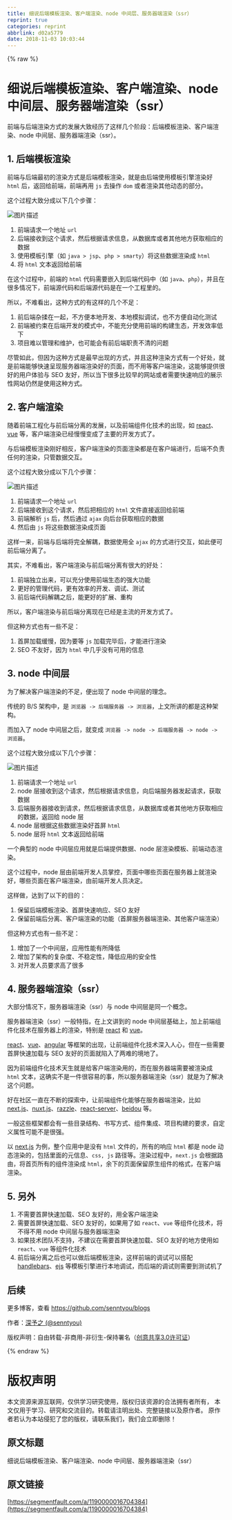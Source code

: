 ```yaml
---
title: 细说后端模板渲染、客户端渲染、node 中间层、服务器端渲染（ssr）
reprint: true
categories: reprint
abbrlink: d02a5779
date: 2018-11-03 10:03:44
---
```


{% raw %}
<h1 id="articleHeader0">&#x7EC6;&#x8BF4;&#x540E;&#x7AEF;&#x6A21;&#x677F;&#x6E32;&#x67D3;&#x3001;&#x5BA2;&#x6237;&#x7AEF;&#x6E32;&#x67D3;&#x3001;node &#x4E2D;&#x95F4;&#x5C42;&#x3001;&#x670D;&#x52A1;&#x5668;&#x7AEF;&#x6E32;&#x67D3;&#xFF08;ssr&#xFF09;</h1><p>&#x524D;&#x7AEF;&#x4E0E;&#x540E;&#x7AEF;&#x6E32;&#x67D3;&#x65B9;&#x5F0F;&#x7684;&#x53D1;&#x5C55;&#x5927;&#x81F4;&#x7ECF;&#x5386;&#x4E86;&#x8FD9;&#x6837;&#x51E0;&#x4E2A;&#x9636;&#x6BB5;&#xFF1A;&#x540E;&#x7AEF;&#x6A21;&#x677F;&#x6E32;&#x67D3;&#x3001;&#x5BA2;&#x6237;&#x7AEF;&#x6E32;&#x67D3;&#x3001;node &#x4E2D;&#x95F4;&#x5C42;&#x3001;&#x670D;&#x52A1;&#x5668;&#x7AEF;&#x6E32;&#x67D3;&#xFF08;ssr&#xFF09;&#x3002;</p><h2 id="articleHeader1">1. &#x540E;&#x7AEF;&#x6A21;&#x677F;&#x6E32;&#x67D3;</h2><p>&#x524D;&#x7AEF;&#x4E0E;&#x540E;&#x7AEF;&#x6700;&#x521D;&#x7684;&#x6E32;&#x67D3;&#x65B9;&#x5F0F;&#x662F;&#x540E;&#x7AEF;&#x6A21;&#x677F;&#x6E32;&#x67D3;&#xFF0C;&#x5C31;&#x662F;&#x7531;&#x540E;&#x7AEF;&#x4F7F;&#x7528;&#x6A21;&#x677F;&#x5F15;&#x64CE;&#x6E32;&#x67D3;&#x597D; <code>html</code> &#x540E;&#xFF0C;&#x8FD4;&#x56DE;&#x7ED9;&#x524D;&#x7AEF;&#xFF0C;&#x524D;&#x7AEF;&#x518D;&#x7528; <code>js</code> &#x53BB;&#x64CD;&#x4F5C; <code>dom</code> &#x6216;&#x8005;&#x6E32;&#x67D3;&#x5176;&#x4ED6;&#x52A8;&#x6001;&#x7684;&#x90E8;&#x5206;&#x3002;</p><p>&#x8FD9;&#x4E2A;&#x8FC7;&#x7A0B;&#x5927;&#x81F4;&#x5206;&#x6210;&#x4EE5;&#x4E0B;&#x51E0;&#x4E2A;&#x6B65;&#x9AA4;&#xFF1A;</p><p><span class="img-wrap"><img data-src="/img/bVbifJ6?w=984&amp;h=368" src="https://static.alili.tech/img/bVbifJ6?w=984&amp;h=368" alt="&#x56FE;&#x7247;&#x63CF;&#x8FF0;" title="&#x56FE;&#x7247;&#x63CF;&#x8FF0;" style="cursor:pointer;display:inline"></span></p><ol><li>&#x524D;&#x7AEF;&#x8BF7;&#x6C42;&#x4E00;&#x4E2A;&#x5730;&#x5740; <code>url</code></li><li>&#x540E;&#x7AEF;&#x63A5;&#x6536;&#x5230;&#x8FD9;&#x4E2A;&#x8BF7;&#x6C42;&#xFF0C;&#x7136;&#x540E;&#x6839;&#x636E;&#x8BF7;&#x6C42;&#x4FE1;&#x606F;&#xFF0C;&#x4ECE;&#x6570;&#x636E;&#x5E93;&#x6216;&#x8005;&#x5176;&#x4ED6;&#x5730;&#x65B9;&#x83B7;&#x53D6;&#x76F8;&#x5E94;&#x7684;&#x6570;&#x636E;</li><li>&#x4F7F;&#x7528;&#x6A21;&#x677F;&#x5F15;&#x64CE;&#xFF08;&#x5982; <code>java &gt; jsp</code>&#x3001;<code>php &gt; smarty</code>&#xFF09;&#x5C06;&#x8FD9;&#x4E9B;&#x6570;&#x636E;&#x6E32;&#x67D3;&#x6210; <code>html</code></li><li>&#x5C06; <code>html</code> &#x6587;&#x672C;&#x8FD4;&#x56DE;&#x7ED9;&#x524D;&#x7AEF;</li></ol><p>&#x5728;&#x8FD9;&#x4E2A;&#x8FC7;&#x7A0B;&#x4E2D;&#xFF0C;&#x524D;&#x7AEF;&#x7684; <code>html</code> &#x4EE3;&#x7801;&#x9700;&#x8981;&#x5D4C;&#x5165;&#x5230;&#x540E;&#x7AEF;&#x4EE3;&#x7801;&#x4E2D;&#xFF08;&#x5982; <code>java</code>&#x3001;<code>php</code>&#xFF09;&#xFF0C;&#x5E76;&#x4E14;&#x5728;&#x5F88;&#x591A;&#x60C5;&#x51B5;&#x4E0B;&#xFF0C;&#x524D;&#x7AEF;&#x6E90;&#x4EE3;&#x7801;&#x548C;&#x540E;&#x7AEF;&#x6E90;&#x4EE3;&#x7801;&#x662F;&#x5728;&#x4E00;&#x4E2A;&#x5DE5;&#x7A0B;&#x91CC;&#x7684;&#x3002;</p><p>&#x6240;&#x4EE5;&#xFF0C;&#x4E0D;&#x96BE;&#x770B;&#x51FA;&#xFF0C;&#x8FD9;&#x79CD;&#x65B9;&#x5F0F;&#x7684;&#x6709;&#x8FD9;&#x6837;&#x7684;&#x51E0;&#x4E2A;&#x4E0D;&#x8DB3;&#xFF1A;</p><ol><li>&#x524D;&#x540E;&#x7AEF;&#x6742;&#x63C9;&#x5728;&#x4E00;&#x8D77;&#xFF0C;&#x4E0D;&#x65B9;&#x4FBF;&#x672C;&#x5730;&#x5F00;&#x53D1;&#x3001;&#x672C;&#x5730;&#x6A21;&#x62DF;&#x8C03;&#x8BD5;&#xFF0C;&#x4E5F;&#x4E0D;&#x65B9;&#x4FBF;&#x81EA;&#x52A8;&#x5316;&#x6D4B;&#x8BD5;</li><li>&#x524D;&#x7AEF;&#x88AB;&#x7EA6;&#x675F;&#x5728;&#x540E;&#x7AEF;&#x5F00;&#x53D1;&#x7684;&#x6A21;&#x5F0F;&#x4E2D;&#xFF0C;&#x4E0D;&#x80FD;&#x5145;&#x5206;&#x4F7F;&#x7528;&#x524D;&#x7AEF;&#x7684;&#x6784;&#x5EFA;&#x751F;&#x6001;&#xFF0C;&#x5F00;&#x53D1;&#x6548;&#x7387;&#x4F4E;&#x4E0B;</li><li>&#x9879;&#x76EE;&#x96BE;&#x4EE5;&#x7BA1;&#x7406;&#x548C;&#x7EF4;&#x62A4;&#xFF0C;&#x4E5F;&#x53EF;&#x80FD;&#x4F1A;&#x6709;&#x524D;&#x540E;&#x7AEF;&#x804C;&#x8D23;&#x4E0D;&#x6E05;&#x7684;&#x95EE;&#x9898;</li></ol><p>&#x5C3D;&#x7BA1;&#x5982;&#x6B64;&#xFF0C;&#x4F46;&#x56E0;&#x4E3A;&#x8FD9;&#x79CD;&#x65B9;&#x5F0F;&#x662F;&#x6700;&#x65E9;&#x51FA;&#x73B0;&#x7684;&#x65B9;&#x5F0F;&#xFF0C;&#x5E76;&#x4E14;&#x8FD9;&#x79CD;&#x6E32;&#x67D3;&#x65B9;&#x5F0F;&#x6709;&#x4E00;&#x4E2A;&#x597D;&#x5904;&#xFF0C;&#x5C31;&#x662F;&#x524D;&#x7AEF;&#x80FD;&#x591F;&#x5FEB;&#x901F;&#x5448;&#x73B0;&#x670D;&#x52A1;&#x5668;&#x7AEF;&#x6E32;&#x67D3;&#x597D;&#x7684;&#x9875;&#x9762;&#xFF0C;&#x800C;&#x4E0D;&#x7528;&#x7B49;&#x5BA2;&#x6237;&#x7AEF;&#x6E32;&#x67D3;&#xFF0C;&#x8FD9;&#x80FD;&#x591F;&#x63D0;&#x4F9B;&#x5F88;&#x597D;&#x7684;&#x7528;&#x6237;&#x4F53;&#x9A8C;&#x4E0E; SEO &#x53CB;&#x597D;&#xFF0C;&#x6240;&#x4EE5;&#x5F53;&#x4E0B;&#x5F88;&#x591A;&#x6BD4;&#x8F83;&#x65E9;&#x7684;&#x7F51;&#x7AD9;&#x6216;&#x8005;&#x9700;&#x8981;&#x5FEB;&#x901F;&#x54CD;&#x5E94;&#x7684;&#x5C55;&#x793A;&#x6027;&#x7F51;&#x7AD9;&#x4ECD;&#x7136;&#x662F;&#x4F7F;&#x7528;&#x8FD9;&#x79CD;&#x65B9;&#x5F0F;&#x3002;</p><h2 id="articleHeader2">2. &#x5BA2;&#x6237;&#x7AEF;&#x6E32;&#x67D3;</h2><p>&#x968F;&#x7740;&#x524D;&#x7AEF;&#x5DE5;&#x7A0B;&#x5316;&#x4E0E;&#x524D;&#x540E;&#x7AEF;&#x5206;&#x79BB;&#x7684;&#x53D1;&#x5C55;&#xFF0C;&#x4EE5;&#x53CA;&#x524D;&#x7AEF;&#x7EC4;&#x4EF6;&#x5316;&#x6280;&#x672F;&#x7684;&#x51FA;&#x73B0;&#xFF0C;&#x5982; <a href="https://github.com/facebook/react" rel="nofollow noreferrer" target="_blank">react</a>&#x3001;<a href="https://github.com/vuejs/vue" rel="nofollow noreferrer" target="_blank">vue</a> &#x7B49;&#xFF0C;&#x5BA2;&#x6237;&#x7AEF;&#x6E32;&#x67D3;&#x5DF2;&#x7ECF;&#x6162;&#x6162;&#x53D8;&#x6210;&#x4E86;&#x4E3B;&#x8981;&#x7684;&#x5F00;&#x53D1;&#x65B9;&#x5F0F;&#x4E86;&#x3002;</p><p>&#x4E0E;&#x540E;&#x7AEF;&#x6A21;&#x677F;&#x6E32;&#x67D3;&#x521A;&#x597D;&#x76F8;&#x53CD;&#xFF0C;&#x5BA2;&#x6237;&#x7AEF;&#x6E32;&#x67D3;&#x7684;&#x9875;&#x9762;&#x6E32;&#x67D3;&#x90FD;&#x662F;&#x5728;&#x5BA2;&#x6237;&#x7AEF;&#x8FDB;&#x884C;&#xFF0C;&#x540E;&#x7AEF;&#x4E0D;&#x8D1F;&#x8D23;&#x4EFB;&#x4F55;&#x7684;&#x6E32;&#x67D3;&#xFF0C;&#x53EA;&#x7BA1;&#x6570;&#x636E;&#x4EA4;&#x4E92;&#x3002;</p><p>&#x8FD9;&#x4E2A;&#x8FC7;&#x7A0B;&#x5927;&#x81F4;&#x5206;&#x6210;&#x4EE5;&#x4E0B;&#x51E0;&#x4E2A;&#x6B65;&#x9AA4;&#xFF1A;</p><p><span class="img-wrap"><img data-src="/img/bVbifKa?w=955&amp;h=383" src="https://static.alili.tech/img/bVbifKa?w=955&amp;h=383" alt="&#x56FE;&#x7247;&#x63CF;&#x8FF0;" title="&#x56FE;&#x7247;&#x63CF;&#x8FF0;" style="cursor:pointer;display:inline"></span></p><ol><li>&#x524D;&#x7AEF;&#x8BF7;&#x6C42;&#x4E00;&#x4E2A;&#x5730;&#x5740; <code>url</code></li><li>&#x540E;&#x7AEF;&#x63A5;&#x6536;&#x5230;&#x8FD9;&#x4E2A;&#x8BF7;&#x6C42;&#xFF0C;&#x7136;&#x540E;&#x628A;&#x76F8;&#x5E94;&#x7684; <code>html</code> &#x6587;&#x4EF6;&#x76F4;&#x63A5;&#x8FD4;&#x56DE;&#x7ED9;&#x524D;&#x7AEF;</li><li>&#x524D;&#x7AEF;&#x89E3;&#x6790; <code>js</code> &#x540E;&#xFF0C;&#x7136;&#x540E;&#x901A;&#x8FC7; <code>ajax</code> &#x5411;&#x540E;&#x53F0;&#x83B7;&#x53D6;&#x76F8;&#x5E94;&#x7684;&#x6570;&#x636E;</li><li>&#x7136;&#x540E;&#x7531; <code>js</code> &#x5C06;&#x8FD9;&#x4E9B;&#x6570;&#x636E;&#x6E32;&#x67D3;&#x6210;&#x9875;&#x9762;</li></ol><p>&#x8FD9;&#x6837;&#x4E00;&#x6765;&#xFF0C;&#x524D;&#x7AEF;&#x4E0E;&#x540E;&#x7AEF;&#x5C06;&#x5B8C;&#x5168;&#x89E3;&#x8026;&#xFF0C;&#x6570;&#x636E;&#x4F7F;&#x7528;&#x5168; <code>ajax</code> &#x7684;&#x65B9;&#x5F0F;&#x8FDB;&#x884C;&#x4EA4;&#x4E92;&#xFF0C;&#x5982;&#x6B64;&#x4FBF;&#x53EF;&#x524D;&#x540E;&#x7AEF;&#x5206;&#x79BB;&#x4E86;&#x3002;</p><p>&#x5176;&#x5B9E;&#xFF0C;&#x4E0D;&#x96BE;&#x770B;&#x51FA;&#xFF0C;&#x5BA2;&#x6237;&#x7AEF;&#x6E32;&#x67D3;&#x4E0E;&#x524D;&#x540E;&#x7AEF;&#x5206;&#x79BB;&#x6709;&#x5F88;&#x5927;&#x7684;&#x597D;&#x5904;&#xFF1A;</p><ol><li>&#x524D;&#x7AEF;&#x72EC;&#x7ACB;&#x51FA;&#x6765;&#xFF0C;&#x53EF;&#x4EE5;&#x5145;&#x5206;&#x4F7F;&#x7528;&#x524D;&#x7AEF;&#x751F;&#x6001;&#x7684;&#x5F3A;&#x5927;&#x529F;&#x80FD;</li><li>&#x66F4;&#x597D;&#x7684;&#x7BA1;&#x7406;&#x4EE3;&#x7801;&#xFF0C;&#x66F4;&#x6709;&#x6548;&#x7387;&#x7684;&#x5F00;&#x53D1;&#x3001;&#x8C03;&#x8BD5;&#x3001;&#x6D4B;&#x8BD5;</li><li>&#x524D;&#x540E;&#x7AEF;&#x4EE3;&#x7801;&#x89E3;&#x8026;&#x4E4B;&#x540E;&#xFF0C;&#x80FD;&#x66F4;&#x597D;&#x7684;&#x6269;&#x5C55;&#x3001;&#x91CD;&#x6784;</li></ol><p>&#x6240;&#x4EE5;&#xFF0C;&#x5BA2;&#x6237;&#x7AEF;&#x6E32;&#x67D3;&#x4E0E;&#x524D;&#x540E;&#x7AEF;&#x5206;&#x79BB;&#x73B0;&#x5728;&#x5DF2;&#x7ECF;&#x662F;&#x4E3B;&#x6D41;&#x7684;&#x5F00;&#x53D1;&#x65B9;&#x5F0F;&#x4E86;&#x3002;</p><p>&#x4F46;&#x8FD9;&#x79CD;&#x65B9;&#x5F0F;&#x4E5F;&#x6709;&#x4E00;&#x4E9B;&#x4E0D;&#x8DB3;&#xFF1A;</p><ol><li>&#x9996;&#x5C4F;&#x52A0;&#x8F7D;&#x7F13;&#x6162;&#xFF0C;&#x56E0;&#x4E3A;&#x8981;&#x7B49; <code>js</code> &#x52A0;&#x8F7D;&#x5B8C;&#x6BD5;&#x540E;&#xFF0C;&#x624D;&#x80FD;&#x8FDB;&#x884C;&#x6E32;&#x67D3;</li><li>SEO &#x4E0D;&#x53CB;&#x597D;&#xFF0C;&#x56E0;&#x4E3A; <code>html</code> &#x4E2D;&#x51E0;&#x4E4E;&#x6CA1;&#x6709;&#x53EF;&#x7528;&#x7684;&#x4FE1;&#x606F;</li></ol><h2 id="articleHeader3">3. node &#x4E2D;&#x95F4;&#x5C42;</h2><p>&#x4E3A;&#x4E86;&#x89E3;&#x51B3;&#x5BA2;&#x6237;&#x7AEF;&#x6E32;&#x67D3;&#x7684;&#x4E0D;&#x8DB3;&#xFF0C;&#x4FBF;&#x51FA;&#x73B0;&#x4E86; node &#x4E2D;&#x95F4;&#x5C42;&#x7684;&#x7406;&#x5FF5;&#x3002;</p><p>&#x4F20;&#x7EDF;&#x7684; B/S &#x67B6;&#x6784;&#x4E2D;&#xFF0C;&#x662F; <code>&#x6D4F;&#x89C8;&#x5668; -&gt; &#x540E;&#x7AEF;&#x670D;&#x52A1;&#x5668; -&gt; &#x6D4F;&#x89C8;&#x5668;</code>&#xFF0C;&#x4E0A;&#x6587;&#x6240;&#x8BB2;&#x7684;&#x90FD;&#x662F;&#x8FD9;&#x79CD;&#x67B6;&#x6784;&#x3002;</p><p>&#x800C;&#x52A0;&#x5165;&#x4E86; node &#x4E2D;&#x95F4;&#x5C42;&#x4E4B;&#x540E;&#xFF0C;&#x5C31;&#x53D8;&#x6210; <code>&#x6D4F;&#x89C8;&#x5668; -&gt; node -&gt; &#x540E;&#x7AEF;&#x670D;&#x52A1;&#x5668; -&gt; node -&gt; &#x6D4F;&#x89C8;&#x5668;</code>&#x3002;</p><p>&#x8FD9;&#x4E2A;&#x8FC7;&#x7A0B;&#x5927;&#x81F4;&#x5206;&#x6210;&#x4EE5;&#x4E0B;&#x51E0;&#x4E2A;&#x6B65;&#x9AA4;&#xFF1A;</p><p><span class="img-wrap"><img data-src="/img/bVbifKb?w=1033&amp;h=362" src="https://static.alili.tech/img/bVbifKb?w=1033&amp;h=362" alt="&#x56FE;&#x7247;&#x63CF;&#x8FF0;" title="&#x56FE;&#x7247;&#x63CF;&#x8FF0;" style="cursor:pointer"></span></p><ol><li>&#x524D;&#x7AEF;&#x8BF7;&#x6C42;&#x4E00;&#x4E2A;&#x5730;&#x5740; <code>url</code></li><li>node &#x5C42;&#x63A5;&#x6536;&#x5230;&#x8FD9;&#x4E2A;&#x8BF7;&#x6C42;&#xFF0C;&#x7136;&#x540E;&#x6839;&#x636E;&#x8BF7;&#x6C42;&#x4FE1;&#x606F;&#xFF0C;&#x5411;&#x540E;&#x7AEF;&#x670D;&#x52A1;&#x5668;&#x53D1;&#x8D77;&#x8BF7;&#x6C42;&#xFF0C;&#x83B7;&#x53D6;&#x6570;&#x636E;</li><li>&#x540E;&#x7AEF;&#x670D;&#x52A1;&#x5668;&#x63A5;&#x6536;&#x5230;&#x8BF7;&#x6C42;&#xFF0C;&#x7136;&#x540E;&#x6839;&#x636E;&#x8BF7;&#x6C42;&#x4FE1;&#x606F;&#xFF0C;&#x4ECE;&#x6570;&#x636E;&#x5E93;&#x6216;&#x8005;&#x5176;&#x4ED6;&#x5730;&#x65B9;&#x83B7;&#x53D6;&#x76F8;&#x5E94;&#x7684;&#x6570;&#x636E;&#xFF0C;&#x8FD4;&#x56DE;&#x7ED9; node &#x5C42;</li><li>node &#x5C42;&#x6839;&#x636E;&#x8FD9;&#x4E9B;&#x6570;&#x636E;&#x6E32;&#x67D3;&#x597D;&#x9996;&#x5C4F; <code>html</code></li><li>node &#x5C42;&#x5C06; <code>html</code> &#x6587;&#x672C;&#x8FD4;&#x56DE;&#x7ED9;&#x524D;&#x7AEF;</li></ol><p>&#x4E00;&#x4E2A;&#x5178;&#x578B;&#x7684; node &#x4E2D;&#x95F4;&#x5C42;&#x5E94;&#x7528;&#x5C31;&#x662F;&#x540E;&#x7AEF;&#x63D0;&#x4F9B;&#x6570;&#x636E;&#x3001;node &#x5C42;&#x6E32;&#x67D3;&#x6A21;&#x677F;&#x3001;&#x524D;&#x7AEF;&#x52A8;&#x6001;&#x6E32;&#x67D3;&#x3002;</p><p>&#x8FD9;&#x4E2A;&#x8FC7;&#x7A0B;&#x4E2D;&#xFF0C;node &#x5C42;&#x7531;&#x524D;&#x7AEF;&#x5F00;&#x53D1;&#x4EBA;&#x5458;&#x638C;&#x63A7;&#xFF0C;&#x9875;&#x9762;&#x4E2D;&#x54EA;&#x4E9B;&#x9875;&#x9762;&#x5728;&#x670D;&#x52A1;&#x5668;&#x4E0A;&#x5C31;&#x6E32;&#x67D3;&#x597D;&#xFF0C;&#x54EA;&#x4E9B;&#x9875;&#x9762;&#x5728;&#x5BA2;&#x6237;&#x7AEF;&#x6E32;&#x67D3;&#xFF0C;&#x7531;&#x524D;&#x7AEF;&#x5F00;&#x53D1;&#x4EBA;&#x5458;&#x51B3;&#x5B9A;&#x3002;</p><p>&#x8FD9;&#x6837;&#x505A;&#xFF0C;&#x8FBE;&#x5230;&#x4E86;&#x4EE5;&#x4E0B;&#x7684;&#x76EE;&#x7684;&#xFF1A;</p><ol><li>&#x4FDD;&#x7559;&#x540E;&#x7AEF;&#x6A21;&#x677F;&#x6E32;&#x67D3;&#x3001;&#x9996;&#x5C4F;&#x5FEB;&#x901F;&#x54CD;&#x5E94;&#x3001;SEO &#x53CB;&#x597D;</li><li>&#x4FDD;&#x7559;&#x524D;&#x7AEF;&#x540E;&#x5206;&#x79BB;&#x3001;&#x5BA2;&#x6237;&#x7AEF;&#x6E32;&#x67D3;&#x7684;&#x529F;&#x80FD;&#xFF08;&#x9996;&#x5C4F;&#x670D;&#x52A1;&#x5668;&#x7AEF;&#x6E32;&#x67D3;&#x3001;&#x5176;&#x4ED6;&#x5BA2;&#x6237;&#x7AEF;&#x6E32;&#x67D3;&#xFF09;</li></ol><p>&#x4F46;&#x8FD9;&#x79CD;&#x65B9;&#x5F0F;&#x4E5F;&#x6709;&#x4E00;&#x4E9B;&#x4E0D;&#x8DB3;&#xFF1A;</p><ol><li>&#x589E;&#x52A0;&#x4E86;&#x4E00;&#x4E2A;&#x4E2D;&#x95F4;&#x5C42;&#xFF0C;&#x5E94;&#x7528;&#x6027;&#x80FD;&#x6709;&#x6240;&#x964D;&#x4F4E;</li><li>&#x589E;&#x52A0;&#x4E86;&#x67B6;&#x6784;&#x7684;&#x590D;&#x6742;&#x5EA6;&#x3001;&#x4E0D;&#x7A33;&#x5B9A;&#x6027;&#xFF0C;&#x964D;&#x4F4E;&#x5E94;&#x7528;&#x7684;&#x5B89;&#x5168;&#x6027;</li><li>&#x5BF9;&#x5F00;&#x53D1;&#x4EBA;&#x5458;&#x8981;&#x6C42;&#x9AD8;&#x4E86;&#x5F88;&#x591A;</li></ol><h2 id="articleHeader4">4. &#x670D;&#x52A1;&#x5668;&#x7AEF;&#x6E32;&#x67D3;&#xFF08;ssr&#xFF09;</h2><p>&#x5927;&#x90E8;&#x5206;&#x60C5;&#x51B5;&#x4E0B;&#xFF0C;&#x670D;&#x52A1;&#x5668;&#x7AEF;&#x6E32;&#x67D3;&#xFF08;ssr&#xFF09;&#x4E0E; node &#x4E2D;&#x95F4;&#x5C42;&#x662F;&#x540C;&#x4E00;&#x4E2A;&#x6982;&#x5FF5;&#x3002;</p><p>&#x670D;&#x52A1;&#x5668;&#x7AEF;&#x6E32;&#x67D3;&#xFF08;ssr&#xFF09;&#x4E00;&#x822C;&#x7279;&#x6307;&#xFF0C;&#x5728;&#x4E0A;&#x6587;&#x8BB2;&#x5230;&#x7684; node &#x4E2D;&#x95F4;&#x5C42;&#x57FA;&#x7840;&#x4E0A;&#xFF0C;&#x52A0;&#x4E0A;&#x524D;&#x7AEF;&#x7EC4;&#x4EF6;&#x5316;&#x6280;&#x672F;&#x5728;&#x670D;&#x52A1;&#x5668;&#x4E0A;&#x7684;&#x6E32;&#x67D3;&#xFF0C;&#x7279;&#x522B;&#x662F; <a href="https://github.com/facebook/react" rel="nofollow noreferrer" target="_blank">react</a> &#x548C; <a href="https://github.com/vuejs/vue" rel="nofollow noreferrer" target="_blank">vue</a>&#x3002;</p><p><a href="https://github.com/facebook/react" rel="nofollow noreferrer" target="_blank">react</a>&#x3001;<a href="https://github.com/vuejs/vue" rel="nofollow noreferrer" target="_blank">vue</a>&#x3001;<a href="https://github.com/angular/angular" rel="nofollow noreferrer" target="_blank">angular</a> &#x7B49;&#x6846;&#x67B6;&#x7684;&#x51FA;&#x73B0;&#xFF0C;&#x8BA9;&#x524D;&#x7AEF;&#x7EC4;&#x4EF6;&#x5316;&#x6280;&#x672F;&#x6DF1;&#x5165;&#x4EBA;&#x5FC3;&#xFF0C;&#x4F46;&#x5728;&#x4E00;&#x4E9B;&#x9700;&#x8981;&#x9996;&#x5C4F;&#x5FEB;&#x901F;&#x52A0;&#x8F7D;&#x4E0E; SEO &#x53CB;&#x597D;&#x7684;&#x9875;&#x9762;&#x5C31;&#x9677;&#x5165;&#x4E86;&#x4E24;&#x96BE;&#x7684;&#x5883;&#x5730;&#x4E86;&#x3002;</p><p>&#x56E0;&#x4E3A;&#x524D;&#x7AEF;&#x7EC4;&#x4EF6;&#x5316;&#x6280;&#x672F;&#x5929;&#x751F;&#x5C31;&#x662F;&#x7ED9;&#x5BA2;&#x6237;&#x7AEF;&#x6E32;&#x67D3;&#x7528;&#x7684;&#xFF0C;&#x800C;&#x5728;&#x670D;&#x52A1;&#x5668;&#x7AEF;&#x9700;&#x8981;&#x88AB;&#x6E32;&#x67D3;&#x6210; <code>html</code> &#x6587;&#x672C;&#xFF0C;&#x8FD9;&#x786E;&#x5B9E;&#x4E0D;&#x662F;&#x4E00;&#x4EF6;&#x5F88;&#x5BB9;&#x6613;&#x7684;&#x4E8B;&#xFF0C;&#x6240;&#x4EE5;&#x670D;&#x52A1;&#x5668;&#x7AEF;&#x6E32;&#x67D3;&#xFF08;ssr&#xFF09;&#x5C31;&#x662F;&#x4E3A;&#x4E86;&#x89E3;&#x51B3;&#x8FD9;&#x4E2A;&#x95EE;&#x9898;&#x3002;</p><p>&#x597D;&#x5728;&#x793E;&#x533A;&#x4E00;&#x76F4;&#x5728;&#x4E0D;&#x65AD;&#x7684;&#x63A2;&#x7D22;&#x4E2D;&#xFF0C;&#x8BA9;&#x524D;&#x7AEF;&#x7EC4;&#x4EF6;&#x5316;&#x80FD;&#x591F;&#x5728;&#x670D;&#x52A1;&#x5668;&#x7AEF;&#x6E32;&#x67D3;&#xFF0C;&#x6BD4;&#x5982; <a href="https://github.com/zeit/next.js" rel="nofollow noreferrer" target="_blank">next.js</a>&#x3001;<a href="https://github.com/nuxt/nuxt.js" rel="nofollow noreferrer" target="_blank">nuxt.js</a>&#x3001;<a href="https://github.com/jaredpalmer/razzle" rel="nofollow noreferrer" target="_blank">razzle</a>&#x3001;<a href="https://github.com/redfin/react-server" rel="nofollow noreferrer" target="_blank">react-server</a>&#x3001;<a href="https://github.com/alibaba/beidou" rel="nofollow noreferrer" target="_blank">beidou</a> &#x7B49;&#x3002;</p><p>&#x4E00;&#x822C;&#x8FD9;&#x4E9B;&#x6846;&#x67B6;&#x90FD;&#x4F1A;&#x6709;&#x4E00;&#x4E9B;&#x76EE;&#x5F55;&#x7ED3;&#x6784;&#x3001;&#x4E66;&#x5199;&#x65B9;&#x5F0F;&#x3001;&#x7EC4;&#x4EF6;&#x96C6;&#x6210;&#x3001;&#x9879;&#x76EE;&#x6784;&#x5EFA;&#x7684;&#x8981;&#x6C42;&#xFF0C;&#x81EA;&#x5B9A;&#x4E49;&#x5C5E;&#x6027;&#x53EF;&#x80FD;&#x4E0D;&#x662F;&#x5F88;&#x5F3A;&#x3002;</p><p>&#x4EE5; <a href="https://github.com/zeit/next.js" rel="nofollow noreferrer" target="_blank">next.js</a> &#x4E3A;&#x4F8B;&#xFF0C;&#x6574;&#x4E2A;&#x5E94;&#x7528;&#x4E2D;&#x662F;&#x6CA1;&#x6709; <code>html</code> &#x6587;&#x4EF6;&#x7684;&#xFF0C;&#x6240;&#x6709;&#x7684;&#x54CD;&#x5E94; <code>html</code> &#x90FD;&#x662F; node &#x52A8;&#x6001;&#x6E32;&#x67D3;&#x7684;&#xFF0C;&#x5305;&#x62EC;&#x91CC;&#x9762;&#x7684;&#x5143;&#x4FE1;&#x606F;&#x3001;<code>css, js</code> &#x8DEF;&#x5F84;&#x7B49;&#x3002;&#x6E32;&#x67D3;&#x8FC7;&#x7A0B;&#x4E2D;&#xFF0C;<code>next.js</code> &#x4F1A;&#x6839;&#x636E;&#x8DEF;&#x7531;&#xFF0C;&#x5C06;&#x9996;&#x9875;&#x6240;&#x6709;&#x7684;&#x7EC4;&#x4EF6;&#x6E32;&#x67D3;&#x6210; <code>html</code>&#xFF0C;&#x4F59;&#x4E0B;&#x7684;&#x9875;&#x9762;&#x4FDD;&#x7559;&#x539F;&#x751F;&#x7EC4;&#x4EF6;&#x7684;&#x683C;&#x5F0F;&#xFF0C;&#x5728;&#x5BA2;&#x6237;&#x7AEF;&#x6E32;&#x67D3;&#x3002;</p><h2 id="articleHeader5">5. &#x53E6;&#x5916;</h2><ol><li>&#x4E0D;&#x9700;&#x8981;&#x9996;&#x5C4F;&#x5FEB;&#x901F;&#x52A0;&#x8F7D;&#x3001;SEO &#x53CB;&#x597D;&#x7684;&#xFF0C;&#x7528;&#x5168;&#x5BA2;&#x6237;&#x7AEF;&#x6E32;&#x67D3;</li><li>&#x9700;&#x8981;&#x9996;&#x5C4F;&#x5FEB;&#x901F;&#x52A0;&#x8F7D;&#x3001;SEO &#x53CB;&#x597D;&#x7684;&#xFF0C;&#x5982;&#x679C;&#x7528;&#x4E86;&#x5982; <code>react</code>&#x3001;<code>vue</code> &#x7B49;&#x7EC4;&#x4EF6;&#x5316;&#x6280;&#x672F;&#xFF0C;&#x5C06;&#x4E0D;&#x5F97;&#x4E0D;&#x7528; node &#x4E2D;&#x95F4;&#x5C42;&#x4E0E;&#x670D;&#x52A1;&#x5668;&#x7AEF;&#x6E32;&#x67D3;</li><li>&#x5982;&#x679C;&#x6280;&#x672F;&#x56E2;&#x961F;&#x4E0D;&#x652F;&#x6301;&#xFF0C;&#x4E0D;&#x5EFA;&#x8BAE;&#x5728;&#x9700;&#x8981;&#x9996;&#x5C4F;&#x5FEB;&#x901F;&#x52A0;&#x8F7D;&#x3001;SEO &#x53CB;&#x597D;&#x7684;&#x5730;&#x65B9;&#x4F7F;&#x7528;&#x5982; <code>react</code>&#x3001;<code>vue</code> &#x7B49;&#x7EC4;&#x4EF6;&#x5316;&#x6280;&#x672F;</li><li>&#x524D;&#x540E;&#x7AEF;&#x5206;&#x79BB;&#x4E4B;&#x540E;&#x4E5F;&#x53EF;&#x4EE5;&#x505A;&#x540E;&#x7AEF;&#x6A21;&#x677F;&#x6E32;&#x67D3;&#xFF0C;&#x8FD9;&#x6837;&#x524D;&#x7AEF;&#x7684;&#x8C03;&#x8BD5;&#x53EF;&#x4EE5;&#x642D;&#x914D; <a href="https://github.com/wycats/handlebars.js" rel="nofollow noreferrer" target="_blank">handlebars</a>&#x3001;<a href="https://github.com/tj/ejs" rel="nofollow noreferrer" target="_blank">ejs</a> &#x7B49;&#x6A21;&#x677F;&#x5F15;&#x64CE;&#x8FDB;&#x884C;&#x672C;&#x5730;&#x8C03;&#x8BD5;&#xFF0C;&#x800C;&#x540E;&#x7AEF;&#x7684;&#x8C03;&#x8BD5;&#x5219;&#x9700;&#x8981;&#x5230;&#x6D4B;&#x8BD5;&#x673A;&#x4E86;</li></ol><h2 id="articleHeader6">&#x540E;&#x7EED;</h2><p>&#x66F4;&#x591A;&#x535A;&#x5BA2;&#xFF0C;&#x67E5;&#x770B; <a href="https://github.com/senntyou/blogs" rel="nofollow noreferrer" target="_blank">https://github.com/senntyou/blogs</a></p><p>&#x4F5C;&#x8005;&#xFF1A;<a href="https://github.com/senntyou" rel="nofollow noreferrer" target="_blank">&#x6DF1;&#x4E88;&#x4E4B; (@senntyou)</a></p><p>&#x7248;&#x6743;&#x58F0;&#x660E;&#xFF1A;&#x81EA;&#x7531;&#x8F6C;&#x8F7D;-&#x975E;&#x5546;&#x7528;-&#x975E;&#x884D;&#x751F;-&#x4FDD;&#x6301;&#x7F72;&#x540D;&#xFF08;<a href="https://creativecommons.org/licenses/by-nc-nd/3.0/deed.zh" rel="nofollow noreferrer" target="_blank">&#x521B;&#x610F;&#x5171;&#x4EAB;3.0&#x8BB8;&#x53EF;&#x8BC1;</a>&#xFF09;</p>
{% endraw %}

# 版权声明
本文资源来源互联网，仅供学习研究使用，版权归该资源的合法拥有者所有，
本文仅用于学习、研究和交流目的。转载请注明出处、完整链接以及原作者。
原作者若认为本站侵犯了您的版权，请联系我们，我们会立即删除！

## 原文标题
细说后端模板渲染、客户端渲染、node 中间层、服务器端渲染（ssr）

## 原文链接
[https://segmentfault.com/a/1190000016704384](https://segmentfault.com/a/1190000016704384)

